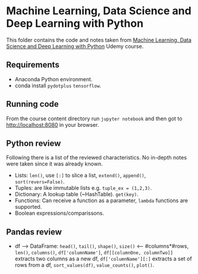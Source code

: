 # Machine Learning, Data Science and Deep Learning with Python

This folder contains the code and notes taken from [Machine Learning, Data Science and Deep Learning with Python](https://cern.udemy.com/data-science-and-machine-learning-with-python-hands-on) Udemy course.

## Requirements

- Anaconda Python environment.
- conda install ``pydotplus`` ``tensorflow``.

## Running code

From the course content directory run ``jupyter notebook`` and then got to [http://localhost:8080](http://localhost:8080) in your browser.

## Python review

Following there is a list of the reviewed characteristics. No in-depth notes were taken since it was already known.

- Lists: ``len()``, use ``[:]`` to slice a list, ``extend()``, ``append()``, ``sort(revers=False)``.
- Tuples: are like immutable lists e.g. ``tuple_ex = (1,2,3)``.
- Dictionary: A lookup table (~HashTable). ``get(key)``.
- Functions: Can receive a function as a parameter, ``lambda`` functions are supported.
- Boolean expressions/comparissons.

## Pandas review

- df --> DataFrame: ``head()``, ``tail()``, ``shape()``, ``size()`` <-- #columns*#rows, ``len()``, ``columns()``, ``df['columnName']``, ``df[[columnOne, columnTwo]]`` extracts two columns as a new df, ``df['columnName'][:]`` extracts a set of rows from a df, ``sort_values(df)``, ``value_counts()``, ``plot()``.